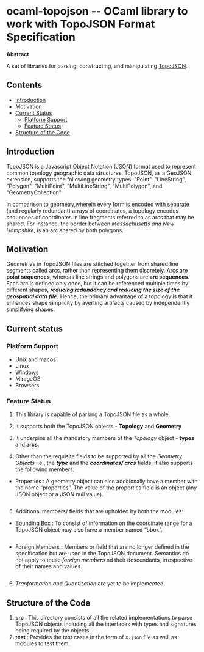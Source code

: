 # ocaml-topojson -- OCaml library to work with TopoJSON Format Specification

__Abstract__

A set of libraries for parsing, constructing, and manipulating [TopoJSON](https://github.com/topojson/topojson-specification).

## Contents

* [Introduction](#introduction)
* [Motivation](#motivation)
* [Current Status](#current-status)
  * [Platform Support](#platform-support)
  * [Feature Status](#feature-status)
* [Structure of the Code](#structure-of-the-code)


## Introduction
TopoJSON is a Javascript Object Notation (JSON) format used to represent common topology geographic data structures. TopoJSON, as a GeoJSON extension, supports the following geometry types: "Point", "LineString", "Polygon", "MultiPoint", "MultiLineString", "MultiPolygon", and "GeometryCollection". 

In comparison to geometry,wherein every form is encoded with separate (and regularly redundant) arrays of coordinates, a topology encodes sequences of coordinates in line fragments referred to as arcs that may be shared. For instance, the border between *Massachusetts and New Hampshire*,  is an arc shared by both polygons.

## Motivation
Geometries in TopoJSON files are stitched together from shared line segments called arcs, rather than representing them discretely. Arcs are **point sequences**, whereas line strings and polygons are **arc sequences**. Each arc is defined only once, but it can be referenced multiple times by different shapes, ***reducing redundancy and reducing the size of the geospatial data file.*** Hence, the primary advantage of a topology is that it enhances shape simplicity by averting artifacts caused by independently simplifying shapes.


## Current status
### Platform Support
- Unix and macos
- Linux
- Windows
- MirageOS
- Browsers

### Feature Status
1. This library is capable of parsing a TopoJSON file as a whole.

2. It supports both the TopoJSON objects - **Topology** and **Geometry**

3. It underpins all the mandatory members of the *Topology* object - **types** and **arcs**.

4. Other than the requisite fields to be supported by all the  *Geometry Objects* i.e., the ***type*** and the ***coordinates/ arcs*** fields, it also supports the following members:
  - Properties : A geometry object can also additionally have a member with the name “properties”. The value of the properties field is an object (any JSON object or a JSON null value).

<!-- $MDX file=./src/topojson/topojson.ml,part=properties -->
```ocaml
```

5. Additional members/ fields that are upholded by both the modules:
  - Bounding Box : To consist of information on the coordinate range for a  TopoJSON object may also have a member named “bbox”.

<!-- $MDX file=./src/topojson/topojson.ml,part=bbox -->
```ocaml
```

  - Foreign Members : Members or field that are no longer defined in the specification but are used in the TopoJSON document. Semantics do not apply to these *foreign members* nd their descendants, irrespective of their names and values.

<!-- $MDX file=./src/topojson/topojson.ml,part=foreignMembers -->
```ocaml
```

6. *Tranformation and Quantization* are yet to be implemented.

## Structure of the Code
1. **src** : This directory consists of all the related implementations to parse TopoJSON objects including all the interfaces with types and signatures being required by the objects.
2. **test** : Provides the test cases in the form of ```X.json``` file as well as modules to test them.